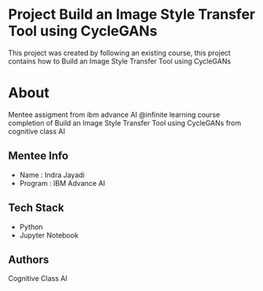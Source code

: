 
# Project Build an Image Style Transfer Tool using CycleGANs 

This project was created by following an existing course, this project contains how to Build an Image Style Transfer Tool using CycleGANs 

# About
 
Mentee assigment from ibm advance AI @infinite learning course completion of Build an Image Style Transfer Tool using CycleGANs from cognitive class AI

## Mentee Info 

- Name : Indra Jayadi
- Program : IBM Advance AI 

## Tech Stack
- Python
- Jupyter Notebook

## Authors

Cognitive Class AI




